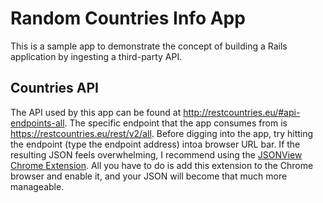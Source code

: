 # Random Countries Info App

This is a sample app to demonstrate the concept of building a Rails application by ingesting a third-party API.

## Countries API

The API used by this app can be found at <http://restcountries.eu/#api-endpoints-all>. The specific endpoint that the app consumes from is <https://restcountries.eu/rest/v2/all>. Before digging into the app, try hitting the endpoint (type the endpoint address) intoa browser URL bar. If the resulting JSON feels overwhelming, I recommend using the [JSONView Chrome Extension](https://chrome.google.com/webstore/detail/jsonview/chklaanhfefbnpoihckbnefhakgolnmc?hl=en). All you have to do is add this extension to the Chrome browser and enable it, and your JSON will become that much more manageable.




